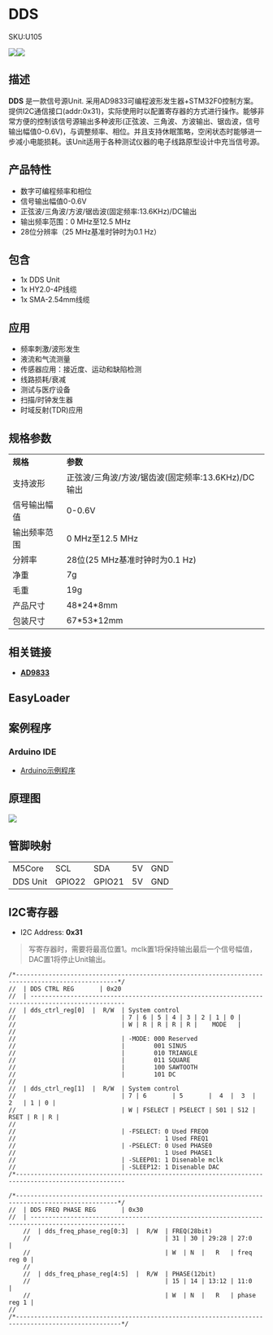 # DDS

<el-tag effect="plain">SKU:U105</el-tag>

<div class="product_pic"><img src="assets/img/product_pics/unit/dds/dds_01.webp"><img src="assets/img/product_pics/unit/dds/dds_02.webp"></div>

## 描述

**DDS** 是一款信号源Unit. 采用AD9833可编程波形发生器+STM32F0控制方案。提供I2C通信接口(addr:0x31)，实际使用时以配置寄存器的方式进行操作。能够非常方便的控制该信号源输出多种波形(正弦波、三角波、方波输出、锯齿波，信号输出幅值0-0.6V)，与调整频率、相位。并且支持休眠策略，空闲状态时能够进一步减小电能损耗。该Unit适用于各种测试仪器的电子线路原型设计中充当信号源。

## 产品特性

- 数字可编程频率和相位
- 信号输出幅值0-0.6V
- 正弦波/三角波/方波/锯齿波(固定频率:13.6KHz)/DC输出
- 输出频率范围：0 MHz至12.5 MHz
- 28位分辨率（25 MHz基准时钟时为0.1 Hz）

## 包含

- 1x DDS Unit
- 1x HY2.0-4P线缆
- 1x SMA-2.54mm线缆

## 应用

- 频率刺激/波形发生
- 液流和气流测量
- 传感器应用：接近度、运动和缺陷检测
- 线路损耗/衰减
- 测试与医疗设备 
- 扫描/时钟发生器
- 时域反射(TDR)应用

## 规格参数

<table>
   <tr style="font-weight:bold">
      <td>规格</td>
      <td>参数</td>
   </tr>
   <tr>
      <td>支持波形</td>
      <td>正弦波/三角波/方波/锯齿波(固定频率:13.6KHz)/DC输出</td>
   </tr>
   <tr>
      <td>信号输出幅值</td>
      <td>0-0.6V</td>
   </tr>
   <tr>
      <td>输出频率范围</td>
      <td>0 MHz至12.5 MHz</td>
   </tr>
   <tr>
      <td>分辨率</td>
      <td>28位(25 MHz基准时钟时为0.1 Hz)</td>
   </tr>
   <tr>
      <td>净重</td>
      <td>7g</td>
   </tr>
   <tr>
      <td>毛重</td>
      <td>19g</td>
   </tr>
   <tr>
      <td>产品尺寸</td>
      <td>48*24*8mm</td>
   </tr>
   <tr>
      <td>包装尺寸</td>
      <td>67*53*12mm</td>
   </tr>
 </table>

## 相关链接

- **[AD9833](https://m5stack.oss-cn-shenzhen.aliyuncs.com/resource/docs/datasheet/unit/dds/ad9833.pdf)**

## EasyLoader


## 案例程序

### Arduino IDE

- [Arduino示例程序](https://github.com/m5stack/M5Stack/blob/master/examples/Unit/DDS_AD9833/DDS_AD9833.ino)


## 原理图

<img src="assets/img/product_pics/unit/dds/dds_sch.webp">

## 管脚映射

<table>
 <tr><td>M5Core</td><td>SCL</td><td>SDA</td><td>5V</td><td>GND</td></tr>
 <tr><td>DDS Unit</td><td>GPIO22</td><td>GPIO21</td><td>5V</td><td>GND</td></tr>
</table>

## I2C寄存器

- I2C Address: **0x31**                                       

>写寄存器时，需要将最高位置1。mclk置1将保持输出最后一个信号幅值，DAC置1将停止Unit输出。

```
/*--------------------------------------------------------------------------------------------------*/
//  | DDS CTRL REG       | 0x20
//  | ------------------------------------------------------------------------------------------------
//  | dds_ctrl_reg[0]  |  R/W  | System control
//                             | 7 | 6 | 5 | 4 | 3 | 2 | 1 | 0 |
//                             | W | R | R | R | R |    MODE   |
//                             
//                             | -MODE: 000 Reserved
//                             |        001 SINUS
//                             |        010 TRIANGLE
//                             |        011 SQUARE
//                             |        100 SAWTOOTH
//                             |        101 DC
//
//  | dds_ctrl_reg[1]  |  R/W  | System control
//                             | 7 | 6       | 5       |  4  |  3  |  2   | 1 | 0 | 
//                             | W | FSELECT | PSELECT | S01 | S12 | RSET | R | R |
//                             
//                             | -FSELECT: 0 Used FREQ0
//                                         1 Used FREQ1
//                             | -PSELECT: 0 Used PHASE0
//                                         1 Used PHASE1
//                             | -SLEEP01: 1 Disenable mclk
//                             | -SLEEP12: 1 Disenable DAC
/*----------------------------------------------------------------------------------------------------

/*--------------------------------------------------------------------------------------------------*/
//  | DDS FREQ PHASE REG       | 0x30
//  | ------------------------------------------------------------------------------------------------
    //  | dds_freq_phase_reg[0:3]  |  R/W  | FREQ(28bit)
    //                                     | 31 | 30 | 29:28 | 27:0       |
    //                                     | W  | N  |   R   | freq reg 0 |
    //
    //  | dds_freq_phase_reg[4:5]  |  R/W  | PHASE(12bit)
    //                                     | 15 | 14 | 13:12 | 11:0        |
    //                                     | W  | N  |   R   | phase reg 1 |
//
/*---------------------------------------------------------------------------------------------------*/


```

<script>

   var purchase_link = 'https://m5stack.com/products/ultra-wideband-uwb-unit-indoor-positioning-module-dw1000';
   
   anchor_search(purchase_link);
   scrollFunc();

</script>